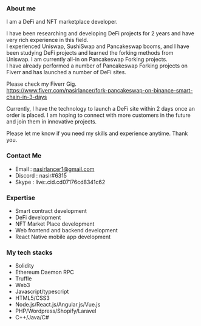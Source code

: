 ### About me
I am a DeFi and NFT marketplace developer.

I have been researching and developing DeFi projects for 2 years and have very rich experience in this field.<br/>
I experienced Uniswap, SushiSwap and Pancakeswap booms, and I have been studying DeFi projects and learned the forking methods from Uniswap.
I am currently all-in on Pancakeswap Forking projects.<br/>
I have already performed a number of Pancakeswap Forking projects on Fiverr and has launched a number of DeFi sites.

Please check my Fiverr Gig.<br/>
https://www.fiverr.com/nasirlancer/fork-pancakeswap-on-binance-smart-chain-in-3-days

Currently, I have the technology to launch a DeFi site within 2 days once an order is placed.
I am hoping to connect with more customers in the future and join them in innovative projects. 

Please let me know if you need my skills and experience anytime.
Thank you.

### Contact Me
- Email : nasirlancer1@gmail.com
- Discord : nasir#6315
- Skype : live:.cid.cd07176cd8341c62

### Expertise
- Smart contract development
- DeFi development
- NFT Market Place development
- Web frontend and backend development
- React Native mobile app development

### My tech stacks
- Solidity
- Ethereum Daemon RPC
- Truffle
- Web3
- Javascript/typescript
- HTML5/CSS3
- Node.js/React.js/Angular.js/Vue.js
- PHP/Wordpress/Shopify/Laravel
- C++/Java/C#

<!--
**mohamed-nasir/mohamed-nasir** is a ✨ _special_ ✨ repository because its `README.md` (this file) appears on your GitHub profile.

Here are some ideas to get you started:

- 🔭 I’m currently working on ...
- 🌱 I’m currently learning ...
- 👯 I’m looking to collaborate on ...
- 🤔 I’m looking for help with ...
- 💬 Ask me about ...
- 📫 How to reach me: ...
- 😄 Pronouns: ...
- ⚡ Fun fact: ...
-->
